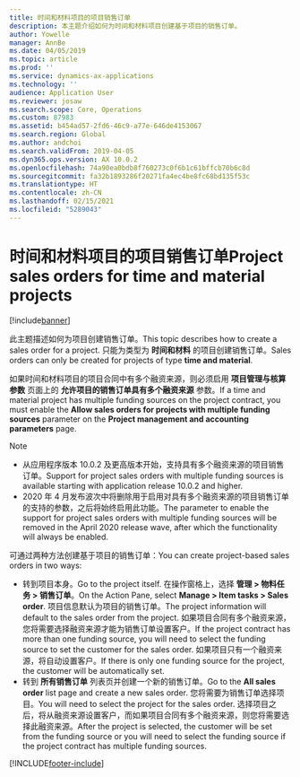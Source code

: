 ```yaml
---
title: 时间和材料项目的项目销售订单
description: 本主题介绍如何为时间和材料项目创建基于项目的销售订单。
author: Yowelle
manager: AnnBe
ms.date: 04/05/2019
ms.topic: article
ms.prod: ''
ms.service: dynamics-ax-applications
ms.technology: ''
audience: Application User
ms.reviewer: josaw
ms.search.scope: Core, Operations
ms.custom: 87983
ms.assetid: b454ad57-2fd6-46c9-a77e-646de4153067
ms.search.region: Global
ms.author: andchoi
ms.search.validFrom: 2019-04-05
ms.dyn365.ops.version: AX 10.0.2
ms.openlocfilehash: 74a90ea0bdb8f760273c0f6b1c61bffcb70b6c8d
ms.sourcegitcommit: fa32b1893286f20271fa4ec4be8fc68bd135f53c
ms.translationtype: HT
ms.contentlocale: zh-CN
ms.lasthandoff: 02/15/2021
ms.locfileid: "5289043"
---
```

# <a name="project-sales-orders-for-time-and-material-projects"></a><span data-ttu-id="2c56d-103">时间和材料项目的项目销售订单</span><span class="sxs-lookup"><span data-stu-id="2c56d-103">Project sales orders for time and material projects</span></span>

[!include[banner](../includes/banner.md)]

<span data-ttu-id="2c56d-104">此主题描述如何为项目创建销售订单。</span><span class="sxs-lookup"><span data-stu-id="2c56d-104">This topic describes how to create a sales order for a project.</span></span> <span data-ttu-id="2c56d-105">只能为类型为 **时间和材料** 的项目创建销售订单。</span><span class="sxs-lookup"><span data-stu-id="2c56d-105">Sales orders can only be created for projects of type **time and material**.</span></span>

<span data-ttu-id="2c56d-106">如果时间和材料项目的项目合同中有多个融资来源，则必须启用 **项目管理与核算参数** 页面上的 **允许项目的销售订单具有多个融资来源** 参数。</span><span class="sxs-lookup"><span data-stu-id="2c56d-106">If a time and material project has multiple funding sources on the project contract, you must enable the **Allow sales orders for projects with multiple funding sources** parameter on the **Project management and accounting parameters** page.</span></span> 

> [!NOTE]
> - <span data-ttu-id="2c56d-107">从应用程序版本 10.0.2 及更高版本开始，支持具有多个融资来源的项目销售订单。</span><span class="sxs-lookup"><span data-stu-id="2c56d-107">Support for project sales orders with multiple funding sources is available starting with application release 10.0.2 and higher.</span></span>
> - <span data-ttu-id="2c56d-108">2020 年 4 月发布波次中将删除用于启用对具有多个融资来源的项目销售订单的支持的参数，之后将始终启用此功能。</span><span class="sxs-lookup"><span data-stu-id="2c56d-108">The parameter to enable the support for project sales orders with multiple funding sources will be removed in the April 2020 release wave, after which the functionality will always be enabled.</span></span>

<span data-ttu-id="2c56d-109">可通过两种方法创建基于项目的销售订单：</span><span class="sxs-lookup"><span data-stu-id="2c56d-109">You can create project-based sales orders in two ways:</span></span>

- <span data-ttu-id="2c56d-110">转到项目本身。</span><span class="sxs-lookup"><span data-stu-id="2c56d-110">Go to the project itself.</span></span> <span data-ttu-id="2c56d-111">在操作窗格上，选择 **管理 > 物料任务 > 销售订单**。</span><span class="sxs-lookup"><span data-stu-id="2c56d-111">On the Action Pane, select **Manage > Item tasks > Sales order**.</span></span> <span data-ttu-id="2c56d-112">项目信息默认为项目的销售订单。</span><span class="sxs-lookup"><span data-stu-id="2c56d-112">The project information will default to the sales order from the project.</span></span> <span data-ttu-id="2c56d-113">如果项目合同有多个融资来源，您将需要选择融资来源才能为销售订单设置客户。</span><span class="sxs-lookup"><span data-stu-id="2c56d-113">If the project contract has more than one funding source, you will need to select the funding source to set the customer for the sales order.</span></span> <span data-ttu-id="2c56d-114">如果项目只有一个融资来源，将自动设置客户。</span><span class="sxs-lookup"><span data-stu-id="2c56d-114">If there is only one funding source for the project, the customer will be automatically set.</span></span>
- <span data-ttu-id="2c56d-115">转到 **所有销售订单** 列表页并创建一个新的销售订单。</span><span class="sxs-lookup"><span data-stu-id="2c56d-115">Go to the **All sales order** list page and create a new sales order.</span></span> <span data-ttu-id="2c56d-116">您将需要为销售订单选择项目。</span><span class="sxs-lookup"><span data-stu-id="2c56d-116">You will need to select the project for the sales order.</span></span> <span data-ttu-id="2c56d-117">选择项目之后，将从融资来源设置客户，而如果项目合同有多个融资来源，则您将需要选择此融资来源。</span><span class="sxs-lookup"><span data-stu-id="2c56d-117">After the project is selected, the customer will be set from the funding source or you will need to select the funding source if the project contract has multiple funding sources.</span></span>



[!INCLUDE[footer-include](../includes/footer-banner.md)]